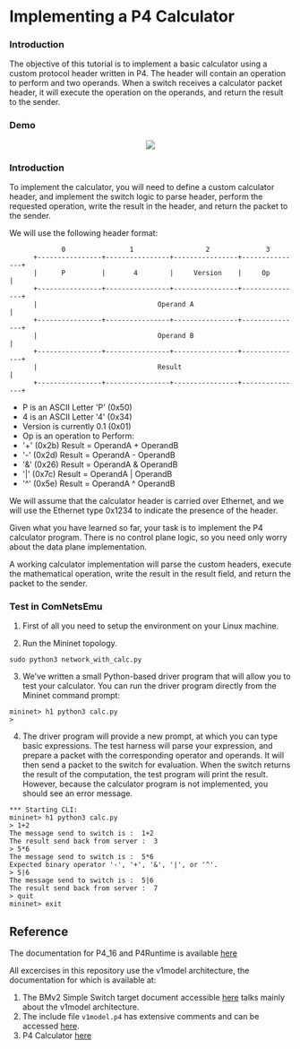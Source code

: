 # Implementing a P4 Calculator

### Introduction ###

The objective of this tutorial is to implement a basic calculator using a custom protocol header written in P4. The header will contain an operation to perform and two operands. When a switch receives a calculator packet header, it will execute the operation on the operands, and return the result to the sender.


### Demo ###


<p align="center">
  <img src="images/Network.png" />
</p>

### Introduction ###

To implement the calculator, you will need to define a custom calculator header, and implement the switch logic to parse header, perform the requested operation, write the result in the header, and return the packet to the sender.

We will use the following header format:

```
             0                1                  2              3
      +----------------+----------------+----------------+---------------+
      |      P         |       4        |     Version    |     Op        |
      +----------------+----------------+----------------+---------------+
      |                              Operand A                           |
      +----------------+----------------+----------------+---------------+
      |                              Operand B                           |
      +----------------+----------------+----------------+---------------+
      |                              Result                              |
      +----------------+----------------+----------------+---------------+

```

-  P is an ASCII Letter 'P' (0x50)
-  4 is an ASCII Letter '4' (0x34)
-  Version is currently 0.1 (0x01)
-  Op is an operation to Perform:
 -   '+' (0x2b) Result = OperandA + OperandB
 -   '-' (0x2d) Result = OperandA - OperandB
 -   '&' (0x26) Result = OperandA & OperandB
 -   '|' (0x7c) Result = OperandA | OperandB
 -   '^' (0x5e) Result = OperandA ^ OperandB

We will assume that the calculator header is carried over Ethernet,
and we will use the Ethernet type 0x1234 to indicate the presence of
the header.

Given what you have learned so far, your task is to implement the P4
calculator program. There is no control plane logic, so you need only
worry about the data plane implementation.

A working calculator implementation will parse the custom headers,
execute the mathematical operation, write the result in the result
field, and return the packet to the sender.

### Test in ComNetsEmu ###

1. First of all you need to setup the environment on your Linux machine.

2. Run the Mininet topology.

`sudo python3 network_with_calc.py`

3. We've written a small Python-based driver program that will allow
you to test your calculator. You can run the driver program directly
from the Mininet command prompt:

```
mininet> h1 python3 calc.py
>
```

4. The driver program will provide a new prompt, at which you can type
basic expressions. The test harness will parse your expression, and
prepare a packet with the corresponding operator and operands. It will
then send a packet to the switch for evaluation. When the switch
returns the result of the computation, the test program will print the
result. However, because the calculator program is not implemented,
you should see an error message.


```
*** Starting CLI:
mininet> h1 python3 calc.py
> 1+2
The message send to switch is :  1+2
The result send back from server :  3
> 5*6
The message send to switch is :  5*6
Expected binary operator '-', '+', '&', '|', or '^'.
> 5|6
The message send to switch is :  5|6
The result send back from server :  7
> quit
mininet> exit
```

## Reference

The documentation for P4_16 and P4Runtime is available [here](https://p4.org/specs/)

All excercises in this repository use the v1model architecture, the documentation for which is available at:
1. The BMv2 Simple Switch target document accessible [here](https://github.com/p4lang/behavioral-model/blob/master/docs/simple_switch.md) talks mainly about the v1model architecture.
2. The include file `v1model.p4` has extensive comments and can be accessed [here](https://github.com/p4lang/p4c/blob/master/p4include/v1model.p4).
3. P4 Calculator [here](https://github.com/p4lang/tutorials/tree/master/exercises/calc)